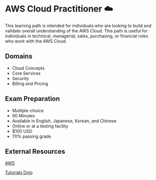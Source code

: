 # AWS Cloud Practitioner :cloud:

This learning path is intended for individuals who are looking to build and validate overall understanding of the AWS Cloud. This path is useful for individuals in technical, managerial, sales, purchasing, or financial roles who work with the AWS Cloud.

## Domains
* Cloud Concepts
* Core Services
* Security
* Billing and Pricing

## Exam Preparation
* Multiple-choice
* 90 Minutes
* Available in English, Japanese, Korean, and Chinese
* Online or at a testing facility
* $100 USD
* 70% passing grade

## External Resources
[AWS](https://aws.amazon.com/certification/certified-cloud-practitioner/)

[Tutorials Dojo](https://portal.tutorialsdojo.com/)
